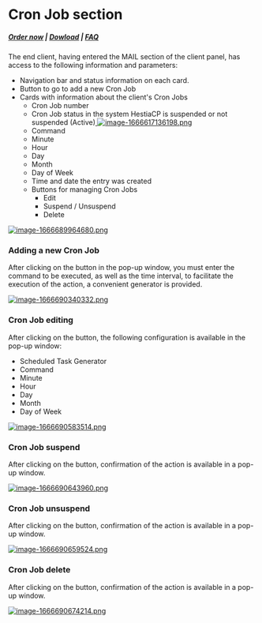 # Cron Job section

#####  [Order now](https://puqcloud.com/index.php?rp=/store/whmcs-module-hestiacp) | [Dowload](https://download.puqcloud.com/WHMCS/servers/PUQ_WHMCS-HestiaCP/) | [FAQ](https://faq.puqcloud.com/)

The end client, having entered the MAIL section of the client panel, has access to the following information and parameters:

- Navigation bar and status information on each card.
- Button to go to add a new Cron Job
- Cards with information about the client's Cron Jobs 
    - Cron Job number
    - Cron Job status in the system HestiaCP is suspended or not suspended (Active)[ ![image-1666617136198.png](https://doc.puq.info/uploads/images/gallery/2022-10/scaled-1680-/image-1666617136198.png)](https://doc.puq.info/uploads/images/gallery/2022-10/image-1666617136198.png)
    - Command
    - Minute
    - Hour
    - Day
    - Month
    - Day of Week
    - Time and date the entry was created
    - Buttons for managing Cron Jobs 
        - Edit
        - Suspend / Unsuspend
        - Delete

[![image-1666689964680.png](https://doc.puq.info/uploads/images/gallery/2022-10/scaled-1680-/image-1666689964680.png)](https://doc.puq.info/uploads/images/gallery/2022-10/image-1666689964680.png)

### Adding a new Cron Job

After clicking on the button in the pop-up window, you must enter the command to be executed, as well as the time interval, to facilitate the execution of the action, a convenient generator is provided.

[![image-1666690340332.png](https://doc.puq.info/uploads/images/gallery/2022-10/scaled-1680-/image-1666690340332.png)](https://doc.puq.info/uploads/images/gallery/2022-10/image-1666690340332.png)

### Cron Job editing

After clicking on the button, the following configuration is available in the pop-up window:

- Scheduled Task Generator
- Command
- Minute
- Hour
- Day
- Month
- Day of Week

[![image-1666690583514.png](https://doc.puq.info/uploads/images/gallery/2022-10/scaled-1680-/image-1666690583514.png)](https://doc.puq.info/uploads/images/gallery/2022-10/image-1666690583514.png)

### Cron Job suspend

After clicking on the button, confirmation of the action is available in a pop-up window.

[![image-1666690643960.png](https://doc.puq.info/uploads/images/gallery/2022-10/scaled-1680-/image-1666690643960.png)](https://doc.puq.info/uploads/images/gallery/2022-10/image-1666690643960.png)

### Cron Job unsuspend

After clicking on the button, confirmation of the action is available in a pop-up window.

[![image-1666690659524.png](https://doc.puq.info/uploads/images/gallery/2022-10/scaled-1680-/image-1666690659524.png)](https://doc.puq.info/uploads/images/gallery/2022-10/image-1666690659524.png)

### Cron Job delete

After clicking on the button, confirmation of the action is available in a pop-up window.

[![image-1666690674214.png](https://doc.puq.info/uploads/images/gallery/2022-10/scaled-1680-/image-1666690674214.png)](https://doc.puq.info/uploads/images/gallery/2022-10/image-1666690674214.png)
